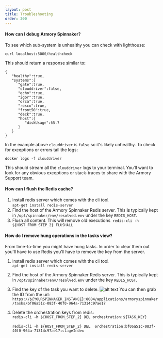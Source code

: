 ```yaml
---
layout: post
title: Troubleshooting
order: 200
---
```


#### How can I debug Armory Spinnaker?

To see which sub-system is unhealthy you can check with lighthouse:
```
curl localhost:5000/healthcheck
```

This should return a response similar to:
```
{
   "healthy":true,
   "systems":{
      "gate":true,
      "clouddriver":false,
      "echo":true,
      "igor":true,
      "orca":true,
      "rosco":true,
      "front50":true,
      "deck":true,
      "host":{
         "diskUsage":65.7
      }
   }
}
```

In the example above `clouddriver` is `false` so it's likely unhealthy.  To check for exceptions or errors tail the logs:

```
docker logs -f clouddriver
```

This should stream all the `clouddriver` logs to your terminal.  You'll want to look for any obvious exceptions or stack-traces to share with the Armory Support team.

#### How can I flush the Redis cache?

1.  Install redis server which comes with the cli tool.  
```apt-get install redis-server```
2.  Find the host of the Armory Spinnaker Redis server.  This is typically kept in ```/opt/spinnaker/env/resolved.env``` under the key ```REDIS_HOST```.
3.  Flush all content.  This will remove old executions.
`redis-cli -h ${HOST_FROM_STEP_2} FLUSHALL`

#### How do I remove hung operations in the tasks view?

From time-to-time you might have hung tasks.  In order to clear them out you'll have to use Redis you'll have to remove the key from the server.

1.  Install redis server which comes with the cli tool.  
```apt-get install redis-server```
2.  Find the host of the Armory Spinnaker Redis server.  This is typically kept in ```/opt/spinnaker/env/resolved.env``` under the key ```REDIS_HOST```.
3.  Find the key of the task you want to delete.
![alt text](http://f.cl.ly/items/043D1P1s1T353Y3E352D/%5B8c4dbdb8b3942adf28094343663d5588%5D_Image+2017-08-01+at+11.37.03+AM.png?X-CloudApp-Visitor-Id=2686178&v=7e43486e)
You can then grab the ID from the url:
`https://${YOURSPINNAKER_INSTANCE}:8084/applications/armoryspinnaker/tasks/bf06a51c-083f-40f0-964a-71314c97ae17`

4.  Delete the orchestration keys from redis:<br/>
`redis-cli -h ${HOST_FROM_STEP_2} DEL orchestration:${TASK_KEY}`<br/> <br/>
`redis-cli -h ${HOST_FROM_STEP_2} DEL  orchestration:bf06a51c-083f-40f0-964a-71314c97ae17:stageIndex`
